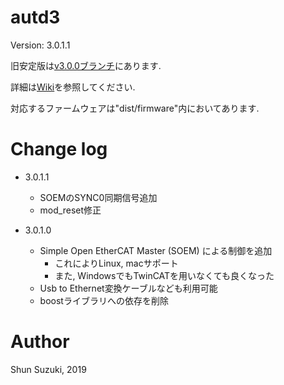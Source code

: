# autd3 #

Version: 3.0.1.1

旧安定版は[v3.0.0ブランチ](https://github.com/shinolab/autd3-library-software/tree/v3.0.0)にあります.

詳細は[Wiki](https://github.com/shinolab/autd3-library-software/wiki)を参照してください.

対応するファームウェアは"dist/firmware"内においてあります.

# Change log

* 3.0.1.1
    * SOEMのSYNC0同期信号追加
    * mod_reset修正

* 3.0.1.0
    * Simple Open EtherCAT Master (SOEM) による制御を追加 
        * これによりLinux, macサポート
        * また, WindowsでもTwinCATを用いなくても良くなった
    * Usb to Ethernet変換ケーブルなども利用可能
    * boostライブラリへの依存を削除

# Author #

Shun Suzuki, 2019
